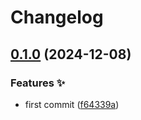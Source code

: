 # Changelog

## [0.1.0](https://github.com/hugomods/jsend/compare/v0.0.1...v0.1.0) (2024-12-08)


### Features ✨

* first commit ([f64339a](https://github.com/hugomods/jsend/commit/f64339a3c40aa2b82251121ef63f1268f85a7f0d))
